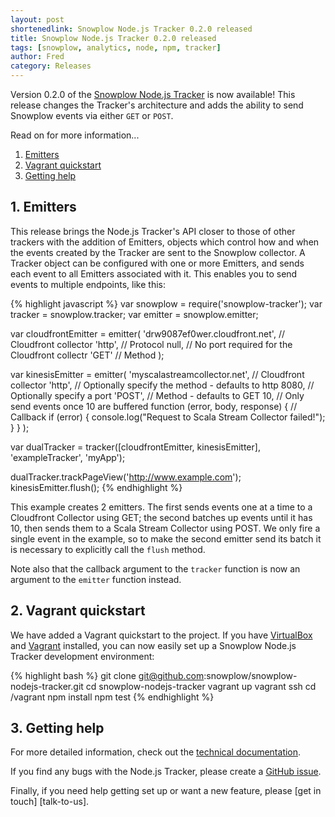 ```yaml
---
layout: post
shortenedlink: Snowplow Node.js Tracker 0.2.0 released
title: Snowplow Node.js Tracker 0.2.0 released
tags: [snowplow, analytics, node, npm, tracker]
author: Fred
category: Releases
---
```


Version 0.2.0 of the [Snowplow Node.js Tracker][repo] is now available! This release changes the Tracker's architecture and adds the ability to send Snowplow events via either `GET` or `POST`.

Read on for more information...

1. [Emitters](/blog/2015/10/09/snowplow-node.js-tracker-0.2.0-released/#emitters)
2. [Vagrant quickstart](/blog/2015/10/09/snowplow-node.js-tracker-0.2.0-released/#vagrant)
3. [Getting help](/blog/2015/10/09/snowplow-node.js-tracker-0.2.0-released/#help)

<!--more-->

<h2 id="emitters">1. Emitters</h2>

This release brings the Node.js Tracker's API closer to those of other trackers with the addition of Emitters, objects which control how and when the events created by the Tracker are sent to the Snowplow collector. A Tracker object can be configured with one or more Emitters, and sends each event to all Emitters associated with it. This enables you to send events to multiple endpoints, like this:

{% highlight javascript %}
var snowplow = require('snowplow-tracker');
var tracker = snowplow.tracker;
var emitter = snowplow.emitter;

var cloudfrontEmitter = emitter(
	'drw9087ef0wer.cloudfront.net', // Cloudfront collector
	'http', // Protocol
	null, // No port required for the Cloudfront collectr
	'GET' // Method
);

var kinesisEmitter = emitter(
	'myscalastreamcollector.net', // Cloudfront collector
	'http', // Optionally specify the method - defaults to http
	8080, // Optionally specify a port
	'POST', // Method - defaults to GET
	10, // Only send events once 10 are buffered
	function (error, body, response) { // Callback
		if (error) {
			console.log("Request to Scala Stream Collector failed!");
		}
	}
);

var dualTracker = tracker([cloudfrontEmitter, kinesisEmitter], 'exampleTracker', 'myApp');

dualTracker.trackPageView('http://www.example.com');
kinesisEmitter.flush();
{% endhighlight %}

This example creates 2 emitters. The first sends events one at a time to a Cloudfront Collector using GET; the second batches up events until it has 10, then sends them to a Scala Stream Collector using POST. We only fire a single event in the example, so to make the second emitter send its batch it is necessary to explicitly call the `flush` method.

Note also that the callback argument to the `tracker` function is now an argument to the `emitter` function instead.

<h2 id="vagrant">2. Vagrant quickstart</h2>

We have added a Vagrant quickstart to the project. If you have [VirtualBox][vbox] and [Vagrant][vagrant] installed, you can now easily set up a Snowplow Node.js Tracker development environment:

{% highlight bash %}
git clone git@github.com:snowplow/snowplow-nodejs-tracker.git
cd snowplow-nodejs-tracker
vagrant up
vagrant ssh
cd /vagrant
npm install
npm test
{% endhighlight %}

<h2 id="help">3. Getting help</h2>

For more detailed information, check out the [technical documentation][tech-docs].

If you find any bugs with the Node.js Tracker, please create a [GitHub issue][issues].

Finally, if you need help getting set up or want a new feature, please [get in touch] [talk-to-us].

[repo]: https://github.com/snowplow/snowplow-nodejs-tracker
[issues]: https://github.com/snowplow/snowplow-nodejs-tracker/issues
[tech-docs]: https://github.com/snowplow/snowplow/wiki/Node.js-tracker
[vagrant]: https://www.vagrantup.com/
[vbox]: https://www.virtualbox.org/
